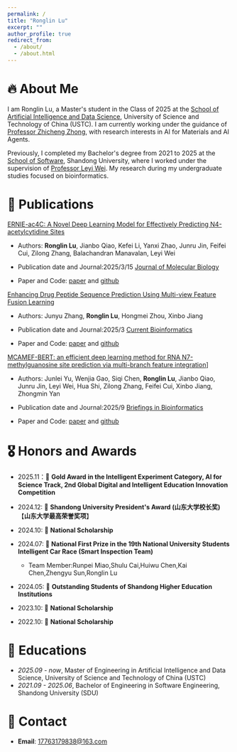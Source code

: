 ```yaml
---
permalink: /
title: "Ronglin Lu"
excerpt: ""
author_profile: true
redirect_from: 
  - /about/
  - /about.html
---
```


# 🔥 About Me

I am Ronglin Lu, a Master's student in the Class of 2025 at the [School of Artificial Intelligence and Data Science](https://saids.ustc.edu.cn/main.htm), University of Science and Technology of China (USTC). I am currently working under the guidance of [Professor Zhicheng Zhong](https://saids.ustc.edu.cn/2024/0530/c36361a642532/page.htm), with research interests in AI for Materials and AI Agents.

Previously, I completed my Bachelor's degree from 2021 to 2025 at the [School of Software](https://www.sc.sdu.edu.cn/), Shandong University, where I worked under the supervision of [Professor Leyi Wei](https://wei-group.net/). My research during my undergraduate studies focused on bioinformatics.

# 📝 Publications 

[ERNIE-ac4C: A Novel Deep Learning Model for Effectively Predicting N4-acetylcytidine Sites](https://www.sciencedirect.com/science/article/pii/S0022283625000440)

- Authors: **Ronglin Lu**, Jianbo Qiao, Kefei Li, Yanxi Zhao, Junru Jin, Feifei Cui, Zilong Zhang, Balachandran Manavalan, Leyi Wei

- Publication date and Journal:2025/3/15 [Journal of Molecular Biology](https://www.sciencedirect.com/journal/journal-of-molecular-biology)
- Paper and Code: [paper](https://doi.org/10.1016/j.jmb.2025.168978) and [github](https://github.com/lrlbcxdd/ERNIEac4C)

[Enhancing Drug Peptide Sequence Prediction Using Multi-view Feature Fusion Learning](https://www.benthamdirect.com/content/journals/cbio/10.2174/0115748936294345240510112941)

- Authors: Junyu Zhang, **Ronglin Lu**, Hongmei Zhou, Xinbo Jiang

- Publication date and Journal:2025/3 [Current Bioinformatics](https://www.sciencedirect.com/org/journal/current-bioinformatics)
- Paper and Code: [paper](https://doi.org/10.2174/0115748936294345240510112941) and [github](https://github.com/lrlbcxdd/Example)

[MCAMEF-BERT: an efficient deep learning method for RNA N7-methylguanosine site prediction via multi-branch feature integration](https://academic.oup.com/bib/article-abstract/26/5/bbaf447/8245190)]

- Authors: Junlei Yu, Wenjia Gao, Siqi Chen, **Ronglin Lu**, Jianbo Qiao, Junru Jin, Leyi Wei, Hua Shi, Zilong Zhang, Feifei Cui, Xinbo Jiang, Zhongmin Yan

- Publication date and Journal:2025/9 [Briefings in Bioinformatics](https://academic.oup.com/bib)
- Paper and Code: [paper](https://doi.org/10.1093/bib/bbaf447) and [github](https://github.com/tingtingring/MCAMEFBERT)

# 🎖 Honors and Awards
- 2025.11：🎉 **Gold Award in the Intelligent Experiment Category, AI for Science Track, 2nd Global Digital and Intelligent Education Innovation Competition**
- 2024.12: 🎉 **Shandong University President's Award (山东大学校长奖)** 【**山东大学最高荣誉奖项**】
- 2024.10: 🎉 **National Scholarship** 
- 2024.07: 🎉 **National First Prize in the 19th National University Students Intelligent Car Race (Smart Inspection Team)**
  - Team Member:Runpei Miao,Shulu Cai,Huiwu Chen,Kai Chen,Zhengyu Sun,Ronglin Lu

- 2024.05: 🎉 **Outstanding Students of Shandong Higher Education Institutions**

- 2023.10: 🎉 **National Scholarship** 

- 2022.10: 🎉 **National Scholarship** 

# 📖 Educations
- *2025.09 - now*, Master of Engineering in Artificial Intelligence and Data Science, University of Science and Technology of China (USTC)
- *2021.09 - 2025.06*, Bachelor of Engineering in Software Engineering, Shandong University (SDU)

# 📧 Contact

- **Email**: [17763179838@163.com](mailto:17763179838@163.com)
